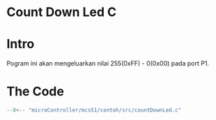 # Count Down Led C

# Intro 
Pogram ini akan mengeluarkan nilai 255(0xFF) - 0(0x00) pada port P1.

# The Code
```c
--8<-- "microController/mcs51/contoh/src/countDownLed.c"
```